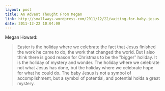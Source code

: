 ```yaml
---
layout: post
title: An Advent Thought From Megan
link: http://smallways.wordpress.com/2011/12/22/waiting-for-baby-jesus-and-baby-henry/
date: 2011-12-22 10:04:00
---
```


Megan Howard:
> Easter is the holiday where we celebrate the fact that Jesus finished
> the work he came to do, the work that changed the world. But I also
> think there is good reason for Christmas to be the "bigger" holiday.
> It is the holiday of mystery and wonder. The holiday where we
> celebrate not what Jesus has done, but the holiday where we celebrate
> hope for what he could do. The baby Jesus is not a symbol of
> accomplishment, but a symbol of potential, and potential holds a great
> mystery.
